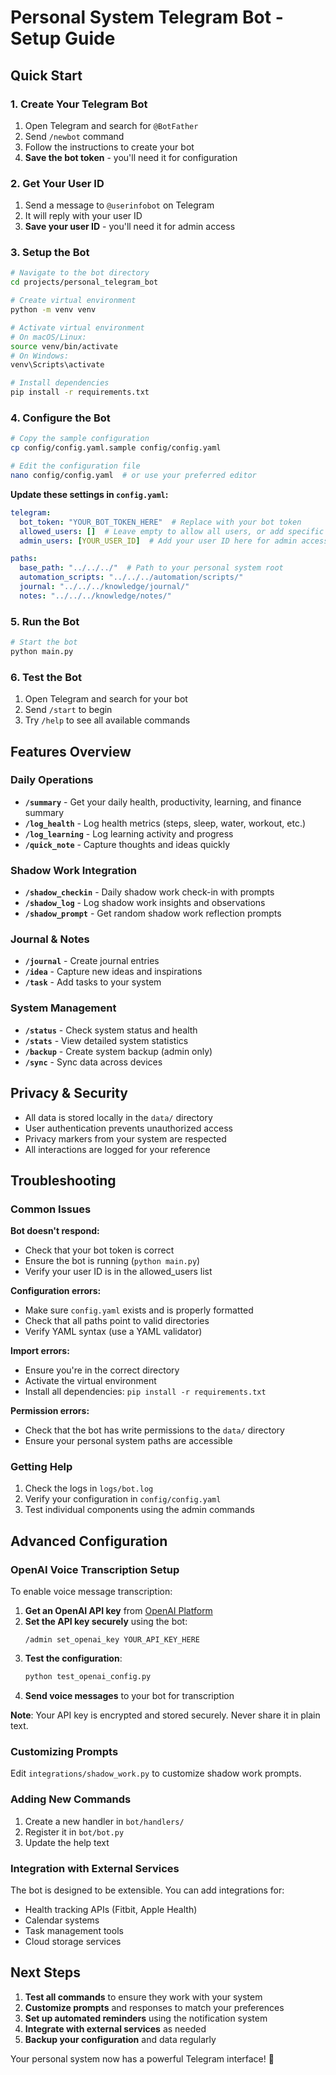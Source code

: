 # Personal System Telegram Bot - Setup Guide

## Quick Start

### 1. Create Your Telegram Bot

1. Open Telegram and search for `@BotFather`
2. Send `/newbot` command
3. Follow the instructions to create your bot
4. **Save the bot token** - you'll need it for configuration

### 2. Get Your User ID

1. Send a message to `@userinfobot` on Telegram
2. It will reply with your user ID
3. **Save your user ID** - you'll need it for admin access

### 3. Setup the Bot

```bash
# Navigate to the bot directory
cd projects/personal_telegram_bot

# Create virtual environment
python -m venv venv

# Activate virtual environment
# On macOS/Linux:
source venv/bin/activate
# On Windows:
venv\Scripts\activate

# Install dependencies
pip install -r requirements.txt
```

### 4. Configure the Bot

```bash
# Copy the sample configuration
cp config/config.yaml.sample config/config.yaml

# Edit the configuration file
nano config/config.yaml  # or use your preferred editor
```

**Update these settings in `config.yaml`:**

```yaml
telegram:
  bot_token: "YOUR_BOT_TOKEN_HERE"  # Replace with your bot token
  allowed_users: []  # Leave empty to allow all users, or add specific user IDs
  admin_users: [YOUR_USER_ID]  # Add your user ID here for admin access

paths:
  base_path: "../../../"  # Path to your personal system root
  automation_scripts: "../../../automation/scripts/"
  journal: "../../../knowledge/journal/"
  notes: "../../../knowledge/notes/"
```

### 5. Run the Bot

```bash
# Start the bot
python main.py
```

### 6. Test the Bot

1. Open Telegram and search for your bot
2. Send `/start` to begin
3. Try `/help` to see all available commands

## Features Overview

### Daily Operations
- **`/summary`** - Get your daily health, productivity, learning, and finance summary
- **`/log_health`** - Log health metrics (steps, sleep, water, workout, etc.)
- **`/log_learning`** - Log learning activity and progress
- **`/quick_note`** - Capture thoughts and ideas quickly

### Shadow Work Integration
- **`/shadow_checkin`** - Daily shadow work check-in with prompts
- **`/shadow_log`** - Log shadow work insights and observations
- **`/shadow_prompt`** - Get random shadow work reflection prompts

### Journal & Notes
- **`/journal`** - Create journal entries
- **`/idea`** - Capture new ideas and inspirations
- **`/task`** - Add tasks to your system

### System Management
- **`/status`** - Check system status and health
- **`/stats`** - View detailed system statistics
- **`/backup`** - Create system backup (admin only)
- **`/sync`** - Sync data across devices

## Privacy & Security

- All data is stored locally in the `data/` directory
- User authentication prevents unauthorized access
- Privacy markers from your system are respected
- All interactions are logged for your reference

## Troubleshooting

### Common Issues

**Bot doesn't respond:**
- Check that your bot token is correct
- Ensure the bot is running (`python main.py`)
- Verify your user ID is in the allowed_users list

**Configuration errors:**
- Make sure `config.yaml` exists and is properly formatted
- Check that all paths point to valid directories
- Verify YAML syntax (use a YAML validator)

**Import errors:**
- Ensure you're in the correct directory
- Activate the virtual environment
- Install all dependencies: `pip install -r requirements.txt`

**Permission errors:**
- Check that the bot has write permissions to the `data/` directory
- Ensure your personal system paths are accessible

### Getting Help

1. Check the logs in `logs/bot.log`
2. Verify your configuration in `config/config.yaml`
3. Test individual components using the admin commands

## Advanced Configuration

### OpenAI Voice Transcription Setup

To enable voice message transcription:

1. **Get an OpenAI API key** from [OpenAI Platform](https://platform.openai.com/api-keys)
2. **Set the API key securely** using the bot:
   ```
   /admin set_openai_key YOUR_API_KEY_HERE
   ```
3. **Test the configuration**:
   ```bash
   python test_openai_config.py
   ```
4. **Send voice messages** to your bot for transcription

**Note**: Your API key is encrypted and stored securely. Never share it in plain text.

### Customizing Prompts

Edit `integrations/shadow_work.py` to customize shadow work prompts.

### Adding New Commands

1. Create a new handler in `bot/handlers/`
2. Register it in `bot/bot.py`
3. Update the help text

### Integration with External Services

The bot is designed to be extensible. You can add integrations for:
- Health tracking APIs (Fitbit, Apple Health)
- Calendar systems
- Task management tools
- Cloud storage services

## Next Steps

1. **Test all commands** to ensure they work with your system
2. **Customize prompts** and responses to match your preferences
3. **Set up automated reminders** using the notification system
4. **Integrate with external services** as needed
5. **Backup your configuration** and data regularly

Your personal system now has a powerful Telegram interface! 🚀
